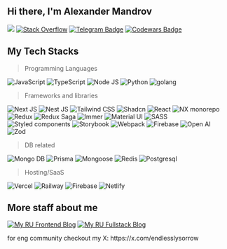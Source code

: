 ## Hi there, I'm Alexander Mandrov

[<img src="https://img.shields.io/badge/linkedin-%230077B5.svg?&style=for-the-badge&logo=linkedin&logoColor=white" />](https://www.linkedin.com/in/alexander-mandrov-584314250/)
[<img alt="Stack Overflow" src="https://img.shields.io/badge/-Stack%20overflow-FE7A16?style=for-the-badge&logo=stack-overflow&logoColor=white"/>](https://stackoverflow.com/users/17703165/unsleeping)
[![Telegram Badge](https://img.shields.io/badge/Telegram-2CA5E0?style=for-the-badge&logo=telegram&logoColor=white)](https://t.me/MANDR1K)
[![Codewars Badge](https://img.shields.io/badge/Codewars-B1361E?style=for-the-badge&logo=Codewars&logoColor=white)](https://www.codewars.com/users/Unsleeping)

## My Tech Stacks

>Programming Languages
<p>
<img alt="JavaScript" src="https://img.shields.io/badge/javascript-%23323330.svg?style=for-the-badge&logo=javascript&logoColor=%23F7DF1E"/>
<img alt="TypeScript" src="https://img.shields.io/badge/typescript-%23007ACC.svg?style=for-the-badge&logo=typescript&logoColor=white"/>
<img alt="Node JS" src="https://img.shields.io/badge/-Nodejs-3C873A?style=for-the-badge&labelColor=black&logo=node.js&logoColor=3C873A"/>
<img alt="Python" src="https://img.shields.io/badge/Python-FFD43B?style=for-the-badge&logo=python&logoColor=blue"/>
<img alt="golang" src="https://img.shields.io/badge/go-%23363636.svg?style=for-the-badge&logo=go&logoColor=#3aebca"/>
</p>

>Frameworks and libraries
<p>
<img alt="Next JS" src="https://img.shields.io/badge/nextjs-%23000000.svg?style=for-the-badge&logo=next.js&logoColor=white"/>
<img alt="Nest JS" src="https://img.shields.io/badge/nexsjs-%23363636.svg?style=for-the-badge&logo=nestjs&logoColor=red"/>
<img alt="Tailwind CSS" src="https://img.shields.io/badge/Tailwind_CSS-38B2AC?style=for-the-badge&logo=tailwind-css&logoColor=white"/>
<img alt="Shadcn" src="https://img.shields.io/badge/shadcn%2Fui-000?logo=shadcnui&logoColor=fff&style=for-the-badge"/>
<img alt="React" src="https://img.shields.io/badge/react-%2320232a.svg?style=for-the-badge&logo=react&logoColor=%2361DAFB"/>
<img alt="NX monorepo" src="https://img.shields.io/badge/nx-%23363636.svg?style=for-the-badge&logo=nx&logoColor=white"/>
<img alt="Redux" src="https://img.shields.io/badge/redux%20-%23593d88.svg?&style=for-the-badge&logo=redux&logoColor=white"/>
<img alt="Redux Saga" src="https://img.shields.io/badge/Redux%20saga-86D46B?style=for-the-badge&logo=redux%20saga&logoColor=white&labelColor=purple&color=purple"/>
<img alt="Immer" src="https://img.shields.io/badge/Immer-00E7C3?logo=immer&logoColor=fff&style=for-the-badge"/>
<img alt="Material UI" src="https://img.shields.io/badge/Material%20UI-007FFF?style=for-the-badge&logo=mui&logoColor=white"/>
<img alt="SASS" src="https://img.shields.io/badge/SASS-hotpink.svg?style=for-the-badge&logo=SASS&logoColor=white"/>
<img alt="Styled components" src="https://img.shields.io/badge/styled_components%20-DB7093.svg?&style=for-the-badge&logo=styled-components&logoColor=white"/>
<img alt="Storybook" src="https://img.shields.io/badge/storybook-FF4785?style=for-the-badge&logo=storybook&logoColor=white"/>
<img alt="Webpack" src="https://img.shields.io/badge/webpack-%238DD6F9.svg?style=for-the-badge&logo=webpack&logoColor=black" />
<img alt="Firebase" src="https://img.shields.io/badge/firebase-ffca28?style=for-the-badge&logo=firebase&logoColor=black"/>
<img alt="Open AI" src="https://img.shields.io/badge/OpenAI-412991?logo=openai&logoColor=fff&style=for-the-badge"/>
<img alt="Zod" src="https://img.shields.io/badge/Zod-3E67B1?logo=zod&logoColor=fff&style=for-the-badge"/>
</p>

>DB related
<p>
<img alt="Mongo DB" src="https://img.shields.io/badge/MongoDB-4EA94B?style=for-the-badge&logo=mongodb&logoColor=white"/>
<img alt="Prisma" src="https://img.shields.io/badge/prisma-3E67B1?logo=prisma&logoColor=fff&style=for-the-badge"/>
<img alt="Mongoose" src="https://img.shields.io/badge/Mongoose-F04D35?logo=mongoosedotws&logoColor=fff&style=for-the-badge"/>
<img alt="Redis" src="https://img.shields.io/badge/redis-d6a9b3?logo=redis&logoColor=red&style=for-the-badge"/>
<img alt="Postgresql" src="https://img.shields.io/badge/PostgreSQL-343436?logo=postgresql&logoColor=blue&style=for-the-badge"/>
</p>

>Hosting/SaaS
<p>
<img alt="Vercel" src="https://img.shields.io/badge/vercel-%23000000.svg?style=for-the-badge&logo=vercel&logoColor=white"/>
<img alt="Railway" src="https://img.shields.io/badge/Railway-%23551980?logo=railway&logoColor=fff&style=for-the-badge"/>
<img alt="Firebase" src="https://img.shields.io/badge/firebase-%23039BE5.svg?style=for-the-badge&logo=firebase"/>
<img alt="Netlify" src="https://img.shields.io/badge/Netlify-00C7B7?logo=netlify&logoColor=fff&style=for-the-badge"/>
</p>

## More staff about me

[![My RU Frontend Blog](https://img.shields.io/badge/My%20Frontend%20Blog-3aebca?style=for-the-badge)](https://t.me/unsleeping706)
[![My RU Fullstack Blog](https://img.shields.io/badge/My%20Fullstack%20Blog-313199?style=for-the-badge)](https://t.me/@unsleeping_fullstack)
<p>for eng community checkout my X: https://x.com/endlesslysorrow</p>


